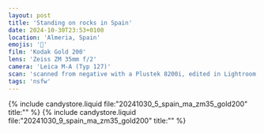 ```yaml
---
layout: post
title: 'Standing on rocks in Spain'
date: 2024-10-30T23:53+0100
location: 'Almeria, Spain'
emojis: '🔞'
film: 'Kodak Gold 200'
lens: 'Zeiss ZM 35mm f/2'
camera: 'Leica M-A (Typ 127)'
scan: 'scanned from negative with a Plustek 8200i, edited in Lightroom'
tags: 'nsfw'
---
```


{% include candystore.liquid file:"20241030_5_spain_ma_zm35_gold200" title:"" %}
{% include candystore.liquid file:"20241030_9_spain_ma_zm35_gold200" title:"" %}